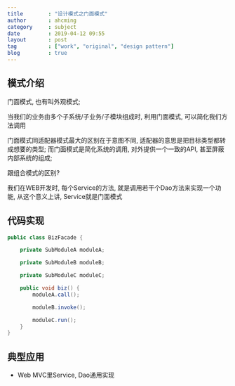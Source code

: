 ```yaml
---
title        : "设计模式之门面模式"
author       : ahcming
category     : subject
date         : 2019-04-12 09:55
layout       : post
tag          : ["work", "original", "design pattern"]
blog         : true
---
```


## 模式介绍

门面模式, 也有叫外观模式; 

当我们的业务由多个子系统/子业务/子模块组成时, 利用门面模式, 可以简化我们方法调用

门面模式同适配器模式最大的区别在于意图不同, 适配器的意思是把目标类型都转成想要的类型; 
而门面模式是简化系统的调用, 对外提供一个一致的API, 甚至屏蔽内部系统的组成; 

跟组合模式的区别? 

我们在WEB开发时, 每个Service的方法, 就是调用若干个Dao方法来实现一个功能, 从这个意义上讲, Service就是门面模式

## 代码实现

```java
public class BizFacade {

    private SubModuleA moduleA;

    private SubModuleB moduleB;

    private SubModuleC moduleC;

    public void biz() {
        moduleA.call();

        moduleB.invoke();

        moduleC.run();
    }
}
```

## 典型应用

- Web MVC里Service, Dao通用实现
